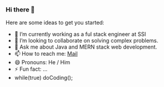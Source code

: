 ### Hi there 👋


Here are some ideas to get you started:

- 🔭 I’m currently working as a ful stack engineer at SSI
- 👯 I’m looking to collaborate on solving complex problems.
- 💬 Ask me about Java and MERN stack web development.
- 📫 How to reach me: [Mail](sudhirsamantaray33@gmail.com)
- 😄 Pronouns: He / Him
- ⚡ Fun fact: ...
- while(true) doCoding();
